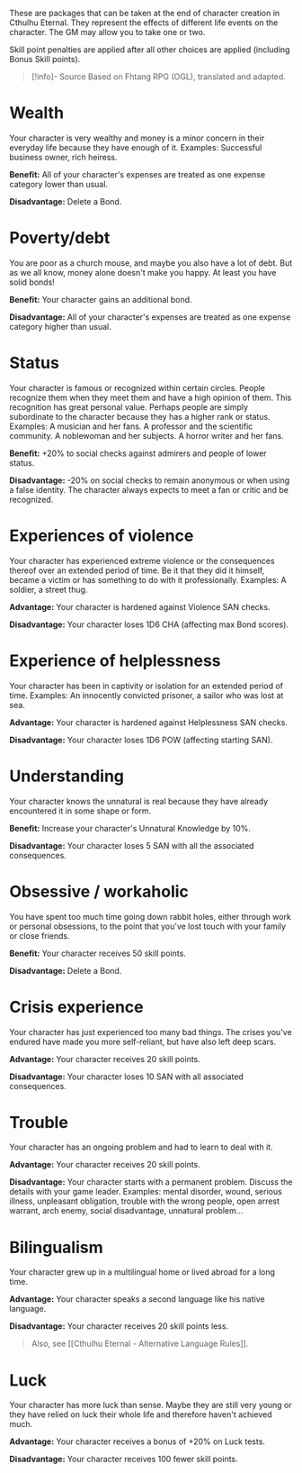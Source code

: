 
These are packages that can be taken at the end of character creation in Cthulhu Eternal. They represent the effects of different life events on the character. The GM may allow you to take one or two. 

Skill point penalties are applied after all other choices are applied (including Bonus Skill points).

> [!info]- Source
> Based on Fhtang RPG (OGL), translated and adapted.

# Wealth

Your character is very wealthy and money is a minor concern in their everyday life because they have enough of it. Examples: Successful business owner, rich heiress.

**Benefit:** All of your character's expenses are treated as one expense category lower than usual.

**Disadvantage:** Delete a Bond.

# Poverty/debt

You are poor as a church mouse, and maybe you also have a lot of debt. But as we all know, money alone doesn't make you happy. At least you have solid bonds!

**Benefit:** Your character gains an additional bond.

**Disadvantage:** All of your character's expenses are treated as one expense category higher than usual.

# Status

Your character is famous or recognized within certain circles. People recognize them when they meet them and have a high opinion of them. This recognition has great personal value. Perhaps people are simply subordinate to the character because they has a higher rank or status. Examples: A musician and her fans. A professor and the scientific community. A noblewoman and her subjects. A horror writer and her fans.

**Benefit:** +20% to social checks against admirers and people of lower status.

**Disadvantage:** -20% on social checks to remain anonymous or when using a false identity. The character always expects to meet a fan or critic and be recognized.

# Experiences of violence

Your character has experienced extreme violence or the consequences thereof over an extended period of time. Be it that they did it himself, became a victim or has something to do with it professionally. Examples: A soldier, a street thug.

**Advantage:** Your character is hardened against Violence SAN checks.

**Disadvantage:** Your character loses 1D6 CHA (affecting max Bond scores).

# Experience of helplessness

Your character has been in captivity or isolation for an extended period of time. Examples: An innocently convicted prisoner, a sailor who was lost at sea.

**Advantage:** Your character is hardened against Helplessness SAN checks.

**Disadvantage:** Your character loses 1D6 POW (affecting starting SAN).

# Understanding

Your character knows the unnatural is real because they have already encountered it in some shape or form.

**Benefit:** Increase your character's Unnatural Knowledge by 10%.

**Disadvantage:** Your character loses 5 SAN with all the associated consequences.

# Obsessive / workaholic 

You have spent too much time going down rabbit holes, either through work or personal obsessions, to the point that you've lost touch with your family or close friends.

**Benefit:** Your character receives 50 skill points.

**Disadvantage:** Delete a Bond.

# Crisis experience

Your character has just experienced too many bad things. The crises you've endured have made you more self-reliant, but have also left deep scars.

**Advantage:** Your character receives 20 skill points.

**Disadvantage:** Your character loses 10 SAN with all associated consequences.

# Trouble

Your character has an ongoing problem and had to learn to deal with it.

**Advantage:** Your character receives 20 skill points.

**Disadvantage:** Your character starts with a permanent problem. Discuss the details with your game leader. Examples: mental disorder, wound, serious illness, unpleasant obligation, trouble with the wrong people, open arrest warrant, arch enemy, social disadvantage, unnatural problem...

# Bilingualism

Your character grew up in a multilingual home or lived abroad for a long time.

**Advantage:** Your character speaks a second language like his native language.

**Disadvantage:** Your character receives 20 skill points less.

> Also, see [[Cthulhu Eternal - Alternative Language Rules]].

# Luck

Your character has more luck than sense. Maybe they are still very young or they have relied on luck their whole life and therefore haven't achieved much.

**Advantage:** Your character receives a bonus of +20% on Luck tests.

**Disadvantage:** Your character receives 100 fewer skill points.

